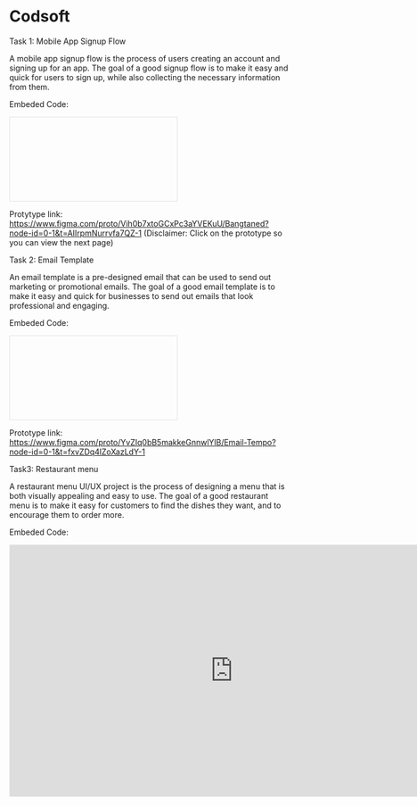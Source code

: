 # Codsoft
Task 1: Mobile App Signup Flow


A mobile app signup flow is the process of users creating an account and signing up for an
app. The goal of a good signup flow is to make it easy and quick for users to sign up, while
also collecting the necessary information from them.

Embeded Code:
<iframe style="border: 1px solid rgba(0, 0, 0, 0.1);"  
  
width="800"  height="450" 
  src="https://embed.figma.com/design/Vih0b7xtoGCxPc3aYVEKuU/Bangtaned?node-id=0-1&embed-host=share" allowfullscreen></iframe>


Protytype link:
https://www.figma.com/proto/Vih0b7xtoGCxPc3aYVEKuU/Bangtaned?node-id=0-1&t=AIIrpmNurrvfa7QZ-1
(Disclaimer: Click on the prototype so you can view the next page)


Task 2: Email Template

An email template is a pre-designed email that can be used to send out
marketing or promotional emails. The goal of a good email template is to make it
easy and quick for businesses to send out emails that look professional and
engaging.

Embeded Code:
<iframe style="border: 1px solid rgba(0, 0, 0, 0.1);"
  
width="800"
height="450"
src="https://embed.figma.com/design/Vih0b7xtoGCxPc3aYVEKuU/Bangtaned?node-id=8-9&embed-host=share" allowfullscreen></iframe>


Prototype link:
https://www.figma.com/proto/YvZIq0bB5makkeGnnwlYlB/Email-Tempo?node-id=0-1&t=fxvZDq4lZoXazLdY-1

Task3: Restaurant menu

A restaurant menu UI/UX project is the process of designing a menu that is
both visually appealing and easy to use. The goal of a good restaurant menu
is to make it easy for customers to find the dishes they want, and to
encourage them to order more.

Embeded Code:
<iframe style="border: 1px solid rgba(0, 0, 0, 0.1);"
width="800"
height="450" 
src="https://embed.figma.com/design/YvZIq0bB5makkeGnnwlYlB/Email-Tempo?node-id=0-1&embed-host=share" allowfullscreen>
</iframe>







